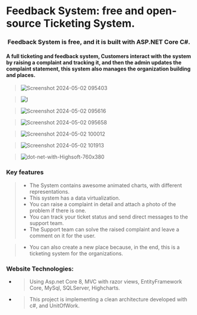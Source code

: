 # Feedback System: free and open-source Ticketing System.

###  Feedback System is free, and it is built with ASP.NET Core C#.
#### A full ticketing and feedback system, Customers interact with the system by raising a complaint and tracking it, and then the admin updates the complaint statement, this system also manages the organization building and places.


> ![Screenshot 2024-05-02 095403](https://github.com/MohamedSamaha/Feedback-Management-System/assets/50932209/ad65939d-d494-449b-a2a5-c86471d14af7)

> ![l](https://github.com/MohamedSamaha/Feedback-Management-System/assets/50932209/eb5758ae-7eae-4b79-b3e1-3363b8dc8669)

> ![Screenshot 2024-05-02 095616](https://github.com/MohamedSamaha/Feedback-Management-System/assets/50932209/872a6086-869e-492e-841c-06818c01b93d)

> ![Screenshot 2024-05-02 095658](https://github.com/MohamedSamaha/Feedback-Management-System/assets/50932209/bb32bf67-5151-44ce-8cb3-5fe7bc8af316)

> ![Screenshot 2024-05-02 100012](https://github.com/MohamedSamaha/Feedback-Management-System/assets/50932209/eaa99fb2-eab0-4b05-b25b-5f3a66171a0d)

> ![Screenshot 2024-05-02 101913](https://github.com/MohamedSamaha/Feedback-Management-System/assets/50932209/a4b18ac7-e35e-44b6-965d-a55ba1450ad2)

> ![dot-net-with-Highsoft-760x380](https://github.com/MohamedSamaha/Feedback-Management-System/assets/50932209/41742264-5919-4c62-9847-4dbfb0dc6165)
> 
### Key features

> + The System contains awesome animated charts, with different representations.
> + This system has a data virtualization.
> + You can raise a complaint in detail and attach a photo of the problem if there is one.
> + You can track your ticket status and send direct messages to the support team.
> + The Support team can solve the raised complaint and leave a comment on it for the user.

> + You can also create a new place because, in the end, this is a ticketing system for the organizations.
### Website Technologies:
+ > Using Asp.net Core 8, MVC with razor views, EntityFramework Core, MySql, SQLServer, Highcharts.
+ > This project is implementing a clean architecture developed with c#, and UnitOfWork.

